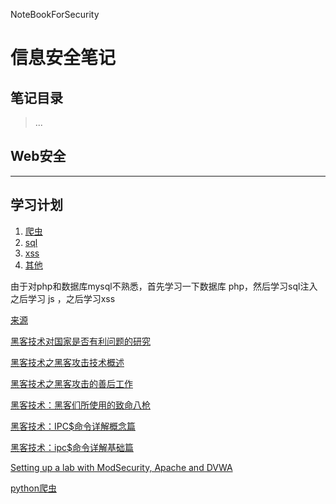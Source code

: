 NoteBookForSecurity

# 信息安全笔记

## 笔记目录
> ...

## Web安全
---
## 学习计划
  1. [爬虫](http://cuiqingcai.com/1052.html)
  2. [sql]()
  3. [xss]()
  4. [其他]()


由于对php和数据库mysql不熟悉，首先学习一下数据库 php，然后学习sql注入
之后学习 js ，之后学习xss

[来源](http://netsecurity.51cto.com/art/201109/288603.htm)

[黑客技术对国家是否有利问题的研究](http://netsecurity.51cto.com/art/201108/288309.htm)

[黑客技术之黑客攻击技术概述](http://netsecurity.51cto.com/art/201108/288323.htm)

[黑客技术之黑客攻击的善后工作](http://netsecurity.51cto.com/art/201108/288334.htm)

[黑客技术：黑客们所使用的致命八枪](http://netsecurity.51cto.com/art/201108/288345.htm)

[黑客技术：IPC$命令详解概念篇](http://netsecurity.51cto.com/art/201108/288354.htm)

[黑客技术：ipc$命令详解基础篇](http://netsecurity.51cto.com/art/201108/288360.htm)

[Setting up a lab with ModSecurity, Apache and DVWA](https://digi.ninja/blog/modsecurity_lab.php)

[python爬虫](http://cuiqingcai.com/1052.html)